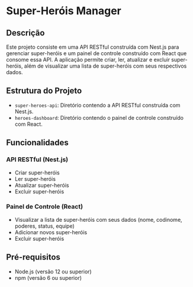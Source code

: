 # Super-Heróis Manager

## Descrição

Este projeto consiste em uma API RESTful construída com Nest.js para gerenciar super-heróis e um painel de controle construído com React que consome essa API. A aplicação permite criar, ler, atualizar e excluir super-heróis, além de visualizar uma lista de super-heróis com seus respectivos dados.

## Estrutura do Projeto

- `super-heroes-api`: Diretório contendo a API RESTful construída com Nest.js.
- `heroes-dashboard`: Diretório contendo o painel de controle construído com React.

## Funcionalidades

### API RESTful (Nest.js)

- Criar super-heróis
- Ler super-heróis
- Atualizar super-heróis
- Excluir super-heróis

### Painel de Controle (React)

- Visualizar a lista de super-heróis com seus dados (nome, codinome, poderes, status, equipe)
- Adicionar novos super-heróis
- Excluir super-heróis

## Pré-requisitos

- Node.js (versão 12 ou superior)
- npm (versão 6 ou superior)
